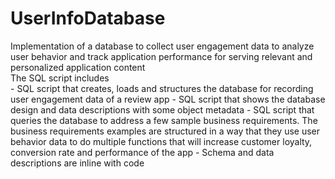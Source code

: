 # UserInfoDatabase
Implementation of a database to collect user engagement data to analyze user behavior and track application performance for serving relevant and personalized application content\
The SQL script includes\
	- SQL script that creates, loads and structures the database for recording user engagement data of a review app
	- SQL script that shows the database design and data descriptions with some object metadata
	- SQL script that queries the database to address a few sample business requirements. The business requirements examples are structured in a way that they use         user behavior data to do multiple functions that will increase customer loyalty, conversion rate and performance of the app
	- Schema and data descriptions are inline with code
